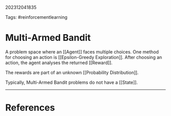 202312041835

Tags: #reinforcementlearning 

# Multi-Armed Bandit
A problem space where an [[Agent]] faces multiple choices.  One method for choosing an action is [[Epsilon-Greedy Exploration]].  After choosing an action, the agent analyses the returned [[Reward]].

The rewards are part of an unknown [[Probability Distribution]].

Typically, Multi-Armed Bandit problems do not have a [[State]].

---
# References
